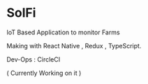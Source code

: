 # SolFi
IoT Based Application to monitor Farms

Making with React Native , Redux , TypeScript.

Dev-Ops : CircleCI

( Currently Working on it )
